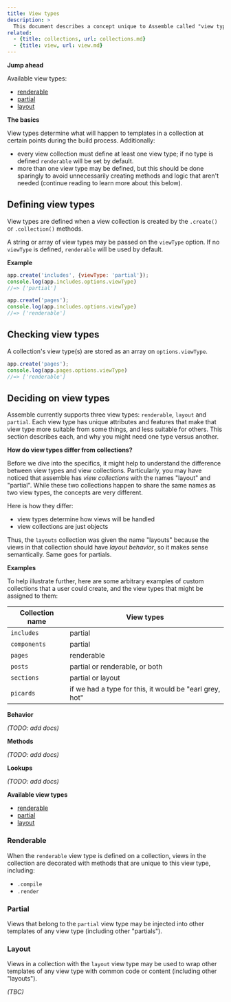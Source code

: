 ```yaml
---
title: View types
description: >
  This document describes a concept unique to Assemble called "view types". View types give Assemble, and the user, a way of controlling the behavior and features expected for a given view.
related: 
  - {title: collections, url: collections.md}
  - {title: view, url: view.md}
---
```


**Jump ahead**

Available view types:

- [renderable](#renderable)
- [partial](#partial)
- [layout](#layout)

**The basics**

View types determine what will happen to templates in a collection at certain points during the build process. Additionally:

- every view collection must define at least one view type; if no type is defined `renderable` will be set by default.
- more than one view type may be defined, but this should be done sparingly to avoid unnecessarily creating methods and logic that aren't needed (continue reading to learn more about this below).

## Defining view types

View types are defined when a view collection is created by the `.create()` or `.collection()` methods. 

A string or array of view types may be passed on the `viewType` option. If no `viewType` is defined, `renderable` will be used by default. 

**Example**

```js
app.create('includes', {viewType: 'partial'});
console.log(app.includes.options.viewType)
//=> ['partial']

app.create('pages');
console.log(app.includes.options.viewType)
//=> ['renderable']
```

## Checking view types

A collection's view type(s) are stored as an array on `options.viewType`.

```js
app.create('pages');
console.log(app.pages.options.viewType)
//=> ['renderable']
```

## Deciding on view types

Assemble currently supports three view types: `renderable`, `layout` and `partial`. Each view type has unique attributes and features that make that view type more suitable from some things, and less suitable for others. This section describes each, and why you might need one type versus another.

**How do view types differ from collections?**

Before we dive into the specifics, it might help to understand the difference between view types and view collections. Particularly, you may have noticed that assemble has _view collections_ with the names "layout" and "partial". While these two collections happen to share the same names as two view types, the concepts are very different.

Here is how they differ:

- view types determine how views will be handled
- view collections are just objects

Thus, the `layouts` collection was given the name "layouts" because the views in that collection should have _layout behavior_, so it makes sense semantically. Same goes for partials.

**Examples**

To help illustrate further, here are some arbitrary examples of custom collections that a user could create, and the view types that might be assigned to them:

| Collection name | View types |
| --- | --- |
| `includes` | partial |
| `components` | partial |
| `pages` | renderable |
| `posts` | partial or renderable, or both |
| `sections` | partial or layout |
| `picards` | if we had a type for this, it would be "earl grey, hot" |


**Behavior**

_(TODO: add docs)_

**Methods**

_(TODO: add docs)_

**Lookups**

_(TODO: add docs)_

**Available view types**

- [renderable](#renderable)
- [partial](#partial)
- [layout](#layout)

### Renderable

When the `renderable` view type is defined on a collection, views in the collection are  decorated with methods that are unique to this view type, including:

- `.compile`
- `.render`

### Partial

Views that belong to the `partial` view type may be injected into other templates of any view type (including other "partials").

### Layout

Views in a collection with the `layout` view type may be used to wrap other templates of any view type with common code or content (including other "layouts").

_(TBC)_